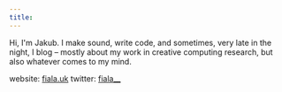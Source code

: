 ```yaml
---
title:
---
```


Hi, I'm Jakub. I make sound, write code, and sometimes, very late in the night, I blog – mostly about my work in creative computing research, but also whatever comes to my mind.

website: [fiala.uk](http://fiala.uk)
twitter: [fiala__](http://twitter.com/fiala__)
